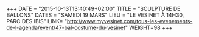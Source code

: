 +++
DATE = "2015-10-13T13:40:49+02:00"
TITLE = "SCULPTURE DE BALLONS"
DATES = "SAMEDI 19 MARS"
LIEU = "LE VESINET À 14H30, PARC DES IBIS"
LINK= "http://www.myvesinet.com/tous-les-evenements-de-l-agenda/event/47-bal-costume-du-vesinet"
WEIGHT=98
+++


